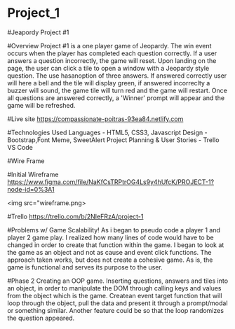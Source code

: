 # Project_1

#Jeapordy Project #1

#Overview
Project #1 is a one player game of Jeopardy. The win event occurs when the player has completed each question correctly. If a user answers a question incorrectly, the game will reset. Upon landing on the page, the user can click a tile to open a window with a Jeopardy style question. The use hasanoption of three answers. If answered correctly user will here a bell and the tile will display green, if answered incorreclty a buzzer will sound, the game tile will turn red and the game will restart. Once all questions are  answered correctly, a 'Winner' prompt will appear and the game will be refreshed.

#Live site
https://compassionate-poitras-93ea84.netlify.com

#Technologies Used
Languages - HTML5, CSS3, Javascript
Design - Bootstrap,Font Meme, SweetAlert
Project Planning & User Stories - Trello
VS Code

#Wire Frame

#Initial Wireframe
https://www.figma.com/file/NaKfCsTRPtrOG4Ls9y4hUfcK/PROJECT-1?node-id=0%3A1

<img src="wireframe.png>


#Trello
https://trello.com/b/2NIeFRzA/project-1


#Problems w/ Game
Scalability! As i began to pseudo code a player 1 and player 2 game play. I realized how many lines of code would have to be changed in order to create that function within the game. I began to look at the game as an object and not as cause and event click functions. The approach taken works, but does not create a cohesive game. As is, the game is functional and serves its purpose to the user.

#Phase 2
Creating an OOP game. Inserting  questions, answers and tiles into an object, in order to manipulate the  DOM through calling keys and values from the object which is the game. Createan event target function that will loop through the object, pull the data and present it through a prompt/modal or something similar. Another feature could be so that the loop randomizes the question appeared. 
